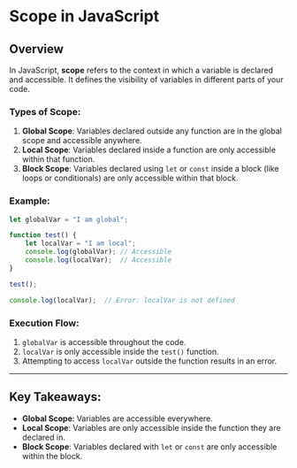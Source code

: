 
# **Scope in JavaScript**

## **Overview**

In JavaScript, **scope** refers to the context in which a variable is declared and accessible. It defines the visibility of variables in different parts of your code.

### **Types of Scope:**
1. **Global Scope**: Variables declared outside any function are in the global scope and accessible anywhere.
2. **Local Scope**: Variables declared inside a function are only accessible within that function.
3. **Block Scope**: Variables declared using `let` or `const` inside a block (like loops or conditionals) are only accessible within that block.

### **Example:**

```js
let globalVar = "I am global";

function test() {
    let localVar = "I am local";
    console.log(globalVar); // Accessible
    console.log(localVar);  // Accessible
}

test();

console.log(localVar);  // Error: localVar is not defined
```

### **Execution Flow:**
1. `globalVar` is accessible throughout the code.
2. `localVar` is only accessible inside the `test()` function.
3. Attempting to access `localVar` outside the function results in an error.

---

## **Key Takeaways:**
- **Global Scope**: Variables are accessible everywhere.
- **Local Scope**: Variables are only accessible inside the function they are declared in.
- **Block Scope**: Variables declared with `let` or `const` are only accessible within the block.

    